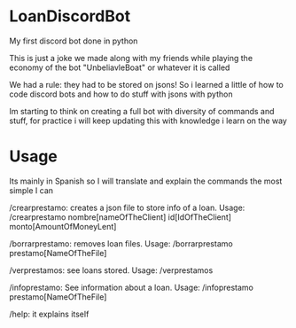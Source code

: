 # LoanDiscordBot
My first discord bot done in python

This is just a joke we made along with my friends while playing the economy of the bot "UnbeliavleBoat" or whatever it is called

We had a rule: they had to be stored on jsons! So i learned a little of how to code discord bots and how to do stuff with jsons with python

Im starting to think on creating a full bot with diversity of commands and stuff, for practice i will keep updating this with knowledge i learn on the way

# Usage

Its mainly in Spanish so I will translate and explain the commands the most simple I can

/crearprestamo: creates a json file to store info of a loan. Usage: /crearprestamo nombre[nameOfTheClient] id[IdOfTheClient] monto[AmountOfMoneyLent]

/borrarprestamo: removes loan files. Usage: /borrarprestamo prestamo[NameOfTheFile]

/verprestamos: see loans stored. Usage: /verprestamos

/infoprestamo: See information about a loan. Usage: /infoprestamo prestamo[NameOfTheFile]

/help: it explains itself 
